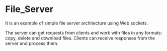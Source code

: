 # File_Server

It is an example of simple file server architecture using Web sockets.

The server can get requests from clients and work with files in any formats: copy, delete and download files.
Clients can receive responses from the server and process them.
